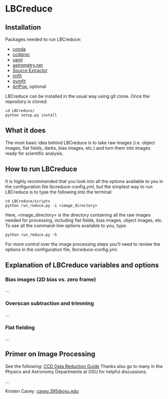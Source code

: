 # LBCreduce

## Installation
Packages needed to run LBCreduce:
- [conda](https://www.anaconda.com)
- [ccdproc](https://ccdproc.readthedocs.io/en/latest/install.html)
- [yaml](https://yaml.org)
- [astrometry.net](http://astrometry.net/use.html)
- [Source Extractor](https://www.astromatic.net/software/sextractor/)
- [imfit](https://www.mpe.mpg.de/~erwin/code/imfit/index.html)
- [pymfit](https://github.com/johnnygreco/pymfit/tree/master)
- [ArtPop](https://artpop.readthedocs.io/en/latest/), optional

LBCreduce can be installed in the usual way using git clone. Once the repository is cloned:
```
cd LBCreduce/
python setup.py install
```

## What it does
The most basic idea behind LBCreduce is to take raw images (i.e. object images, flat fields, darks, bias images, etc.) and turn them into images ready for scientific analysis.

## How to run LBCreduce
It is highly recommended that you look into all the options available to you in the configuration file lbcreduce-config.yml, but the simplest way to run LBCreduce is to type the following into the terminal:
```
cd LBCreduce/scripts
python run_reduce.py -i <image_directory>
```
Here, <image_directory> is the directory containing all the raw images needed for processing, including flat fields, bias images, object images, etc.
To see all the command-line options available to you, type:
```
python run_reduce.py -h
```
For more control over the image processing steps you'll need to review the options in the configuration file, lbcreduce-config.yml.

## Explanation of LBCreduce variables and options

### Bias images (2D bias vs. zero frame)
...

### Overscan subtraction and trimming
...

### Flat fielding
...

## Primer on Image Processing
See the following: [CCD Data Reduction Guide](https://mwcraig.github.io/ccd-as-book/00-00-Preface.html)
Thanks also go to many in the Physics and Astronomy Departments at OSU for helpful discussions.

...

Kirsten Casey: casey.395@osu.edu
